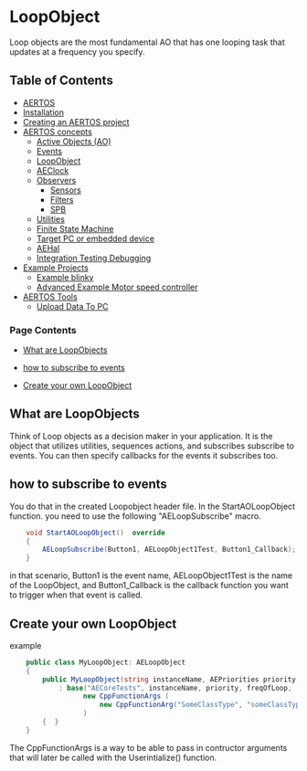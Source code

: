 
# LoopObject
<!--  
//UserCode_Sectiona
-->
Loop objects are the most fundamental AO that  has one looping task that updates at a frequency you specify. 
<!--  
//UserCode_Sectiona_end
-->

## Table of Contents
- [AERTOS](https://github.com/haditj66/AERTOSCopy)
- [Installation](https://github.com/haditj66/AERTOSCopy/blob/master/doc/Installation.md)
- [Creating an AERTOS project](https://github.com/haditj66/AERTOSCopy/blob/master/doc/Creating_an_AERTOS_project.md)
- [AERTOS concepts](https://github.com/haditj66/AERTOSCopy/blob/master/doc/AERTOS_concepts.md)
    - [Active Objects (AO)](https://github.com/haditj66/AERTOSCopy/blob/master/doc/concepts/AOs.md)
    - [Events](https://github.com/haditj66/AERTOSCopy/blob/master/doc/concepts/Events.md)
    - [LoopObject](https://github.com/haditj66/AERTOSCopy/blob/master/doc/concepts/LoopObject.md)
    - [AEClock](https://github.com/haditj66/AERTOSCopy/blob/master/doc/concepts/AEClock.md)
    - [Observers](https://github.com/haditj66/AERTOSCopy/blob/master/doc/concepts/Observers.md)
        - [Sensors](https://github.com/haditj66/AERTOSCopy/blob/master/doc/concepts/observers/Sensors.md)
        - [Filters](https://github.com/haditj66/AERTOSCopy/blob/master/doc/concepts/observers/Filters.md)
        - [SPB](https://github.com/haditj66/AERTOSCopy/blob/master/doc/concepts/observers/SPB.md)
    - [Utilities](https://github.com/haditj66/AERTOSCopy/blob/master/doc/concepts/Utilities.md)
    - [Finite State Machine](https://github.com/haditj66/AERTOSCopy/blob/master/doc/concepts/FSM.md)
    - [Target PC or embedded device](https://github.com/haditj66/AERTOSCopy/blob/master/doc/concepts/Target_PC_Or_Embed.md)
    - [AEHal](https://github.com/haditj66/AERTOSCopy/blob/master/doc/concepts/AEHal.md)
    - [Integration Testing Debugging](https://github.com/haditj66/AERTOSCopy/blob/master/doc/concepts/IntegrationTesting.md)
- [Example Projects](https://github.com/haditj66/AERTOSCopy/blob/master/doc/Examples.md)
    - [Example blinky](https://github.com/haditj66/AERTOSCopy/blob/master/doc/example/blinky.md)
    - [Advanced Example Motor speed controller](https://github.com/haditj66/AERTOSCopy/blob/master/doc/example/motor_speed_controller.md)
- [AERTOS Tools](https://github.com/haditj66/AERTOSCopy/blob/master/doc/AERTOS_TOOLS.md)
    - [Upload Data To PC](https://github.com/haditj66/AERTOSCopy/blob/master/doc/tools/UploadDataToPC.md)
 

### Page Contents
- [What are LoopObjects](#what-are-loopobjects)

- [how to subscribe to events](#how-to-subscribe-to-events)

- [Create your own LoopObject](#create-your-own-loopobject)



<!--  
//UserCode_Sectionb
//UserCode_Sectionb_end
 -->
 
## What are LoopObjects
<!--  
 //UserCode_Sectionwhatareloopobjects
 -->
Think of Loop objects as a decision maker in your application. It is the object that utilizes utilities, sequences actions, and subscribes subscribe to events. You can then specify callbacks for the events it subscribes too. 
<!--  
//UserCode_Sectionwhatareloopobjects_end
-->
## how to subscribe to events
<!--  
 //UserCode_Sectionhowtosubscribetoevents
  -->
You do that in the created Loopobject header file. In the StartAOLoopObject function.  you need to use the following "AELoopSubscribe" macro. 
```csharp
    void StartAOLoopObject()  override
	{ 
		AELoopSubscribe(Button1, AELoopObject1Test, Button1_Callback); 
	}
```
in that scenario, Button1 is the event name, AELoopObject1Test is the name of the LoopObject, and Button1_Callback is the callback function you want to trigger when that event is called.
<!--  
//UserCode_Sectionhowtosubscribetoevents_end
-->
## Create your own LoopObject
<!--  
 //UserCode_Sectioncreateyourownloopobject
 -->
example 
```csharp
    public class MyLoopObject: AELoopObject
    {
        public MyLoopObject(string instanceName, AEPriorities priority, int freqOfLoop)
            : base("AECoreTests", instanceName, priority, freqOfLoop,
                  new CppFunctionArgs (
                      new CppFunctionArg("SomeClassType", "someClassType",false))
                  )
        {  }
    }
```
The CppFunctionArgs  is a way to be able to pass in contructor arguments that will later be called with the Userintialize() function. 
 <!--  
//UserCode_Sectioncreateyourownloopobject_end
-->


 
